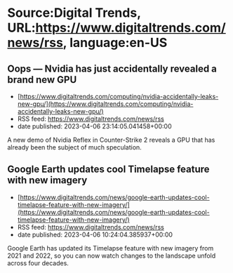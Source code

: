 # Source:Digital Trends, URL:https://www.digitaltrends.com/news/rss, language:en-US

## Oops — Nvidia has just accidentally revealed a brand new GPU
 - [https://www.digitaltrends.com/computing/nvidia-accidentally-leaks-new-gpu/](https://www.digitaltrends.com/computing/nvidia-accidentally-leaks-new-gpu/)
 - RSS feed: https://www.digitaltrends.com/news/rss
 - date published: 2023-04-06 23:14:05.041458+00:00

A new demo of Nvidia Reflex in Counter-Strike 2 reveals a GPU that has already been the subject of much speculation.

## Google Earth updates cool Timelapse feature with new imagery
 - [https://www.digitaltrends.com/news/google-earth-updates-cool-timelapse-feature-with-new-imagery/](https://www.digitaltrends.com/news/google-earth-updates-cool-timelapse-feature-with-new-imagery/)
 - RSS feed: https://www.digitaltrends.com/news/rss
 - date published: 2023-04-06 10:24:04.385937+00:00

Google Earth has updated its Timelapse feature with new imagery from 2021 and 2022, so you can now watch changes to the landscape unfold across four decades.


